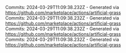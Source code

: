 Commits: 2024-03-29T11:09:38.232Z - Generated via https://github.com/marketplace/actions/artificial-grass
<br>
Commits: 2024-03-29T11:09:38.232Z - Generated via https://github.com/marketplace/actions/artificial-grass
<br>
Commits: 2024-03-29T11:09:38.232Z - Generated via https://github.com/marketplace/actions/artificial-grass
<br>
Commits: 2024-03-29T11:09:38.232Z - Generated via https://github.com/marketplace/actions/artificial-grass
<br>
